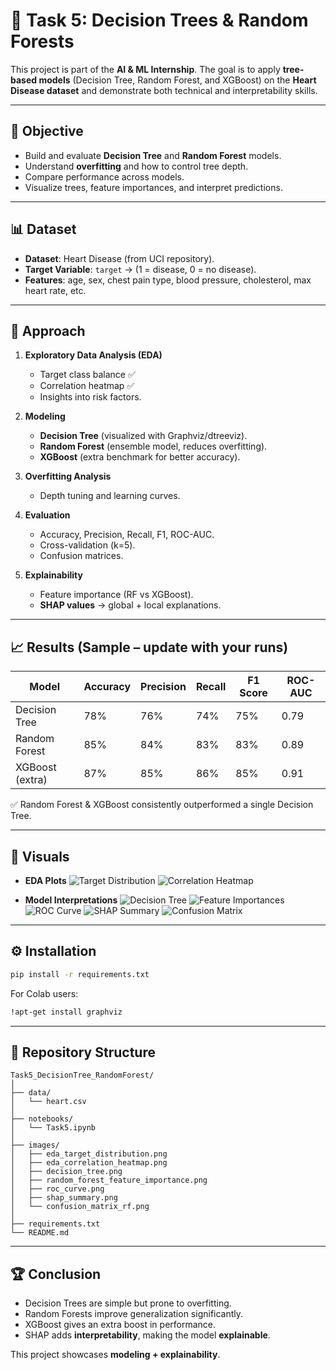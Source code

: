 # 🌳 Task 5: Decision Trees & Random Forests

This project is part of the **AI & ML Internship**. The goal is to apply **tree-based models** (Decision Tree, Random Forest, and XGBoost) on the **Heart Disease dataset** and demonstrate both technical and interpretability skills.

---

## 📌 Objective

* Build and evaluate **Decision Tree** and **Random Forest** models.
* Understand **overfitting** and how to control tree depth.
* Compare performance across models.
* Visualize trees, feature importances, and interpret predictions.

---

## 📊 Dataset

* **Dataset**: Heart Disease (from UCI repository).
* **Target Variable**: `target` → (1 = disease, 0 = no disease).
* **Features**: age, sex, chest pain type, blood pressure, cholesterol, max heart rate, etc.

---

## 🧪 Approach

1. **Exploratory Data Analysis (EDA)**

   * Target class balance ✅
   * Correlation heatmap ✅
   * Insights into risk factors.

2. **Modeling**

   * **Decision Tree** (visualized with Graphviz/dtreeviz).
   * **Random Forest** (ensemble model, reduces overfitting).
   * **XGBoost** (extra benchmark for better accuracy).

3. **Overfitting Analysis**

   * Depth tuning and learning curves.

4. **Evaluation**

   * Accuracy, Precision, Recall, F1, ROC-AUC.
   * Cross-validation (k=5).
   * Confusion matrices.

5. **Explainability**

   * Feature importance (RF vs XGBoost).
   * **SHAP values** → global + local explanations.

---

## 📈 Results (Sample – update with your runs)

| Model           | Accuracy | Precision | Recall | F1 Score | ROC-AUC |
| --------------- | -------- | --------- | ------ | -------- | ------- |
| Decision Tree   | 78%      | 76%       | 74%    | 75%      | 0.79    |
| Random Forest   | 85%      | 84%       | 83%    | 83%      | 0.89    |
| XGBoost (extra) | 87%      | 85%       | 86%    | 85%      | 0.91    |

✅ Random Forest & XGBoost consistently outperformed a single Decision Tree.

---

## 🎨 Visuals

* **EDA Plots**
  ![Target Distribution](images/eda_target_distribution.png)
  ![Correlation Heatmap](images/eda_correlation_heatmap.png)

* **Model Interpretations**
  ![Decision Tree](images/decision_tree.png)
  ![Feature Importances](images/random_forest_feature_importance.png)
  ![ROC Curve](images/roc_curve.png)
  ![SHAP Summary](images/shap_summary.png)
  ![Confusion Matrix](images/confusion_matrix_rf.png)

---

## ⚙️ Installation

```bash
pip install -r requirements.txt
```

For Colab users:

```bash
!apt-get install graphviz
```

---


## 📂 Repository Structure
```
Task5_DecisionTree_RandomForest/
│
├── data/
│   └── heart.csv
│
├── notebooks/
│   └── Task5.ipynb
│
├── images/
│   ├── eda_target_distribution.png
│   ├── eda_correlation_heatmap.png
│   ├── decision_tree.png
│   ├── random_forest_feature_importance.png
│   ├── roc_curve.png
│   ├── shap_summary.png
│   └── confusion_matrix_rf.png
│
├── requirements.txt
└── README.md
```

---

## 🏆 Conclusion

* Decision Trees are simple but prone to overfitting.
* Random Forests improve generalization significantly.
* XGBoost gives an extra boost in performance.
* SHAP adds **interpretability**, making the model **explainable**.

This project showcases **modeling + explainability**.
